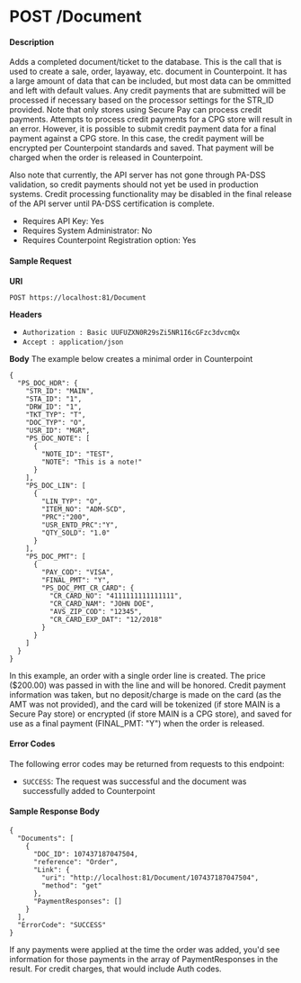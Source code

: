 

# POST /Document

#### Description
Adds a completed document/ticket to the database. This is the call that is used to create a sale, order, layaway, etc. document in Counterpoint. It has a large amount of data that can be included, but most data can be ommitted and left with default values. Any credit payments that are submitted will be processed if necessary based on the processor settings for the STR_ID provided. Note that only stores using Secure Pay can process credit payments. Attempts to process credit payments for a CPG store will result in an error. However, it is possible to submit credit payment data for a final payment against a CPG store. In this case, the credit payment will be encrypted per Counterpoint standards and saved. That payment will be charged when the order is released in Counterpoint.

Also note that currently, the API server has not gone through PA-DSS validation, so credit payments should not yet be used in production systems. Credit processing functionality may be disabled in the final release of the API server until PA-DSS certification is complete.

- Requires API Key: Yes
- Requires System Administrator: No
- Requires Counterpoint Registration option: Yes

#### Sample Request

**URI**

`POST https://localhost:81/Document`

**Headers**
- `Authorization : Basic UUFUZXN0R29sZi5NR1I6cGFzc3dvcmQx`
- `Accept : application/json`

**Body**
The example below creates a minimal order in Counterpoint
```
{
  "PS_DOC_HDR": {
    "STR_ID": "MAIN",
    "STA_ID": "1",
    "DRW_ID": "1",
    "TKT_TYP": "T",
    "DOC_TYP": "O",
    "USR_ID": "MGR",
    "PS_DOC_NOTE": [
      {
        "NOTE_ID": "TEST",
        "NOTE": "This is a note!"
      }
    ],
    "PS_DOC_LIN": [
      {
        "LIN_TYP": "O",
        "ITEM_NO": "ADM-SCD",
        "PRC":"200",
        "USR_ENTD_PRC":"Y",
        "QTY_SOLD": "1.0"
      }
    ],
    "PS_DOC_PMT": [
      {
        "PAY_COD": "VISA",
        "FINAL_PMT": "Y",
        "PS_DOC_PMT_CR_CARD": {
          "CR_CARD_NO": "4111111111111111",
          "CR_CARD_NAM": "JOHN DOE",
          "AVS_ZIP_COD": "12345",
          "CR_CARD_EXP_DAT": "12/2018"
        }
      }
    ]
  }
}
```
In this example, an order with a single order line is created. The price ($200.00) was passed in with the line and will be honored. Credit payment information was taken, but no deposit/charge is made on the card (as the AMT was not provided), and the card will be tokenized (if store MAIN is a Secure Pay store) or encrypted (if store MAIN is a CPG store), and saved for use as a final payment (FINAL_PMT: "Y") when the order is released.
 
#### Error Codes
The following error codes may be returned from requests to this endpoint:
- `SUCCESS`: The request was successful and the document was successfully added to Counterpoint

#### Sample Response Body

```
{
  "Documents": [
    {
      "DOC_ID": 107437187047504,
      "reference": "Order",
      "Link": {
        "uri": "http://localhost:81/Document/107437187047504",
        "method": "get"
      },
      "PaymentResponses": []
    }
  ],
  "ErrorCode": "SUCCESS"
}
```
If any payments were applied at the time the order was added, you'd see information for those payments in the array of PaymentResponses in the result. For credit charges, that would include Auth codes.
